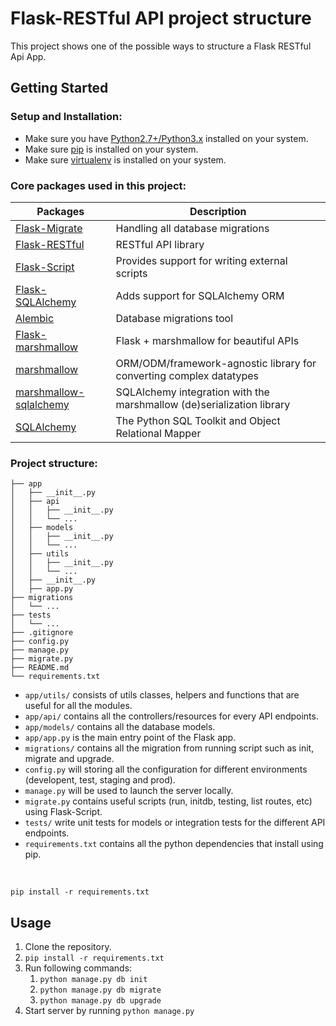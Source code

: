 # Flask-RESTful API project structure

This project shows one of the possible ways to structure a Flask RESTful Api App.

## Getting Started

### Setup and Installation:
- Make sure you have [Python2.7+/Python3.x](https://www.python.org/) installed on your system.
- Make sure [pip](https://pypi.org/project/pip/) is installed on your system.
- Make sure [virtualenv](https://docs.python-guide.org/dev/virtualenvs/#lower-level-virtualenv) is installed on your system.

### Core packages used in this project:
Packages  | Description
--------- | -------------
[Flask-Migrate](https://flask-restful.readthedocs.io/en/latest/index.html) | Handling all database migrations
[Flask-RESTful]() | RESTful API library
[Flask-Script]() | Provides support for writing external scripts
[Flask-SQLAlchemy]() | Adds support for SQLAlchemy ORM
[Alembic](https://pypi.org/project/alembic/) | Database migrations tool
[Flask-marshmallow](https://pypi.org/project/flask-marshmallow/) | Flask + marshmallow for beautiful APIs
[marshmallow](https://pypi.org/project/marshmallow/) | ORM/ODM/framework-agnostic library for converting complex datatypes
[marshmallow-sqlalchemy](https://pypi.org/project/marshmallow-sqlalchemy/) | SQLAlchemy integration with the marshmallow (de)serialization library
[SQLAlchemy](https://pypi.org/project/SQLAlchemy/) | The Python SQL Toolkit and Object Relational Mapper


### Project structure:
```
├── app
│   ├── __init__.py
│   ├── api      
│   │   ├── __init__.py
│   │   └── ...
│   ├── models
│   │   ├── __init__.py
│   │   └── ...
│   ├── utils
│   │   ├── __init__.py
│   │   └── ...
│   ├── __init__.py
│   ├── app.py
├── migrations
│   └── ...
├── tests
│   └── ...
├── .gitignore
├── config.py
├── manage.py
├── migrate.py
├── README.md
└── requirements.txt
```

- ```app/utils/``` consists of utils classes, helpers and functions that are useful for all the modules.
- ```app/api/``` contains all the controllers/resources for every API endpoints.
- ```app/models/``` contains all the database models.
- ```app/app.py``` is the main entry point of the Flask app.
- ```migrations/``` contains all the migration from running script such as init, migrate and upgrade.
- ```config.py``` will storing all the configuration for different environments (developent, test, staging and prod).
- ```manage.py``` will be used to launch the server locally.
- ```migrate.py``` contains useful scripts (run, initdb, testing, list routes, etc) using Flask-Script.
- ```tests/``` write unit tests for models or integration tests for the different API endpoints.
- ```requirements.txt``` contains all the python dependencies that install using pip.  
</br>

  ``` 
  pip install -r requirements.txt 
  ```

## Usage 

1. Clone the repository.
2. ```pip install -r requirements.txt```
3. Run following commands:
    1. ```python manage.py db init```
    2. ```python manage.py db migrate```
    3. ```python manage.py db upgrade```
4. Start server by running ```python manage.py```

